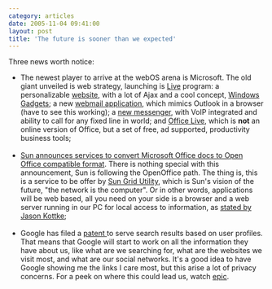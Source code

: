 ```yaml
---
category: articles
date: 2005-11-04 09:41:00
layout: post
title: 'The future is sooner than we expected'
---
```


Three news worth notice:<br /><ul><li>The newest player to arrive at the webOS arena is Microsoft. The old giant unveiled is web strategy, launching is <a href="http://www.techcrunch.com/2005/11/01/windows-live-more-than-an-ajax-desktop/">Live</a> program: a personalizable <a href="http://live.com/">website</a>, with a lot of Ajax and a cool concept, <a href="http://www.windowsgadgets.com/">Windows Gadgets</a>; a new <a href="http://ideas.live.com/programpage.aspx?versionId=5d21c51a-b161-4314-9b0e-4911fb2b2e6d">webmail application</a>, which mimics Outlook in a browser (have to see this working); a <a href="http://ideas.live.com/programpage.aspx?versionId=0eccd94b-eb48-497c-8e60-c6313f7ebb73">new messenger</a>, with VoIP integrated and ability to call for any fixed line in world; and <a href="http://www.techcrunch.com/2005/11/02/office-live-will-be-huge-productivity-tool/">Office Live</a>, which is <strong>not</strong> an online version of Office, but a set of free, ad supported, productivity business tools;<br /><br /><li><a href="http://blogs.zdnet.com/web2explorer/?p=47&part=rss&tag=feed&subj=zdblog">Sun announces services to convert Microsoft Office docs to Open Office compatible format</a>. There is nothing special with this announcement, Sun is following the OpenOffice path. The thing is, this is a service to be offer by <a href="http://www.sun.com/service/sungrid/">Sun Grid Utility</a>, which is Sun's vision of the future, "the network is the computer". Or in other words, applications will be web based, all you need on your side is a browser and a web server running in our PC for local access to information, as <a href="http://www.kottke.org/05/08/googleos-webos">stated by Jason Kottke</a>;<br /><br /><li>Google has filed a <a href="http://appft1.uspto.gov/netacgi/nph-Parser?Sect1=PTO1&Sect2=HITOFF&d=PG01&p=1&u=%2Fnetahtml%2FPTO%2Fsrchnum.html&r=1&f=G&l=50&s1=%2220050240580%22.PGNR.&OS=DN/20050240580&RS=DN/20050240580">patent </a> to serve search results based on user profiles. That means that Google will start to work on all the information they have about us, like what are we searching for, what are the websites we visit most, and what are our social networks. It's a good idea to have Google showing me the links I care most, but this arise a lot of privacy concerns. For a peek on where this could lead us, watch <a href="http://www.robinsloan.com/epic/">epic</a>.<br /></ul>
